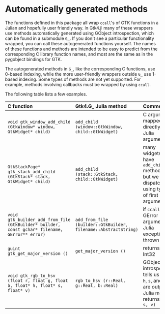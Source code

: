 # Automatically generated methods

The functions defined in this package all wrap `ccall`'s of GTK functions in a Julian and hopefully user friendly way. In Gtk4.jl many of these wrappers use methods automatically generated using GObject introspection, which can be found in a submodule `G_`. If you don't see a particular functionality wrapped, you can call these autogenerated functions yourself. The names of these functions and methods are intended to be easy to predict from the corresponding C library function names, and most are the same as in the pygobject bindings for GTK.

The autogenerated methods in `G_`, like the corresponding C functions, use 0-based indexing, while the more user-friendly wrappers outside `G_` use 1-based indexing.
Some types of methods are not yet supported. For example, methods involving callbacks must be wrapped by using `ccall`.

The following table lists a few examples.

| C function | Gtk4.G_ Julia method | Comments |
| :--- | :--- | :--- |
| `void gtk_window_add_child (GtkWindow* window, GtkWidget* child)` | `add_child (window::GtkWindow, child::GtkWidget)` | C arguments mapped directly onto Julia arguments
| `GtkStackPage* gtk_stack_add_child (GtkStack* stack, GtkWidget* child)` | `add_child (stack::GtkStack, child::GtkWidget)` | many widgets have `add_child` methods, but we dispatch using type of first argument
| `void gtk_builder_add_from_file (GtkBuilder* builder, const gchar* filename, GError** error)` | `add_from_file (builder::GtkBuilder, filename::AbstractString)` | if `ccall` fills GError argument, a Julia exception is thrown
| `guint gtk_get_major_version ()` | `get_major_version ()` | returns an Int32
| `void gtk_rgb_to_hsv (float r, float g, float b, float* h, float* s, float* v)` | `rgb_to_hsv (r::Real, g::Real, b::Real)` | GObject introspection tells us that `h`, `s`, and `v` are outputs. Julia method returns `(h, s, v)`
